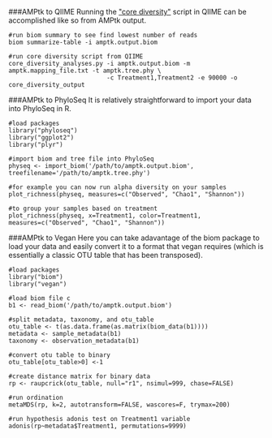 ###AMPtk to QIIME
Running the ["core diversity"](http://qiime.org/scripts/core_diversity_analyses.html) script in QIIME can be accomplished like so from AMPtk output.
```
#run biom summary to see find lowest number of reads
biom summarize-table -i amptk.output.biom

#run core diversity script from QIIME
core_diversity_analyses.py -i amptk.output.biom -m amptk.mapping_file.txt -t amptk.tree.phy \
                           -c Treatment1,Treatment2 -e 90000 -o core_diversity_output
```

###AMPtk to PhyloSeq
It is relatively straightforward to import your data into PhyloSeq in R.
```
#load packages
library("phyloseq")
library("ggplot2")
library("plyr")

#import biom and tree file into PhyloSeq
physeq <- import_biom('/path/to/amptk.output.biom', treefilename='/path/to/amptk.tree.phy')

#for example you can now run alpha diversity on your samples
plot_richness(physeq, measures=c("Observed", "Chao1", "Shannon"))

#to group your samples based on treatment
plot_richness(physeq, x=Treatment1, color=Treatment1, measures=c("Observed", "Chao1", "Shannon"))
```

###AMPtk to Vegan
Here you can take adavantage of the biom package to load your data and easily convert it to a format that vegan requires (which is essentially a classic OTU table that has been transposed).
```
#load packages
library("biom")
library("vegan")

#load biom file c
b1 <- read_biom('/path/to/amptk.output.biom')

#split metadata, taxonomy, and otu_table
otu_table <- t(as.data.frame(as.matrix(biom_data(b1))))
metadata <- sample_metadata(b1)
taxonomy <- observation_metadata(b1)

#convert otu table to binary
otu_table[otu_table>0] <-1

#create distance matrix for binary data
rp <- raupcrick(otu_table, null="r1", nsimul=999, chase=FALSE)

#run ordination
metaMDS(rp, k=2, autotransform=FALSE, wascores=F, trymax=200)

#run hypothesis adonis test on Treatment1 variable
adonis(rp~metadata$Treatment1, permutations=9999)
```